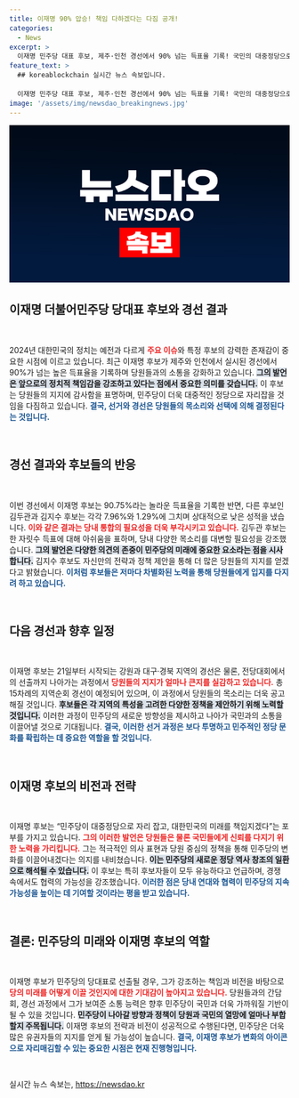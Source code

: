 ```yaml
---
title: 이재명 90% 압승! 책임 다하겠다는 다짐 공개!
categories:
  - News
excerpt: >
  이재명 민주당 대표 후보, 제주·인천 경선에서 90% 넘는 득표율 기록! 국민의 대중정당으로 자리매김할 것이라며 의지를 밝혔다. 다음 경선은 강원과 대구·경북에서 진행된다. 클릭해서 이재명의 변화와 민주당의 미래를 확인해보세요!
feature_text: >
  ## koreablockchain 실시간 뉴스 속보입니다.

  이재명 민주당 대표 후보, 제주·인천 경선에서 90% 넘는 득표율 기록! 국민의 대중정당으로 자리매김할 것이라며 의지를 밝혔다. 다음 경선은 강원과 대구·경북에서 진행된다. 클릭해서 이재명의 변화와 민주당의 미래를 확인해보세요!
image: '/assets/img/newsdao_breakingnews.jpg'
---
```


<p><img src="/assets/img/newsdao_breakingnews.jpg" alt="koreablockchain 속보" /></p>

<h2 data-ke-size="size26">이재명 더불어민주당 당대표 후보와 경선 결과</h2>

<p data-ke-size="size16">&nbsp;</p> 

<p data-ke-size="size16">2024년 대한민국의 정치는 예전과 다르게 <b><span style="color: #ee2323;">주요 이슈</span></b>와 특정 후보의 강력한 존재감이 중요한 시점에 이르고 있습니다. 최근 이재명 후보가 제주와 인천에서 실시된 경선에서 90%가 넘는 높은 득표율을 기록하며 당원들과의 소통을 강화하고 있습니다. <b><span style="background-color: #21538527;">그의 발언은 앞으로의 정치적 책임감을 강조하고 있다는 점에서 중요한 의미를 갖습니다.</span></b> 이 후보는 당원들의 지지에 감사함을 표명하며, 민주당이 더욱 대중적인 정당으로 자리잡을 것임을 다짐하고 있습니다. <b><span style="color: #1a5490;">결국, 선거와 경선은 당원들의 목소리와 선택에 의해 결정된다는 것입니다.</span></b></p>

<p data-ke-size="size16">&nbsp;</p>

<h2 data-ke-size="size26">경선 결과와 후보들의 반응</h2>

<p data-ke-size="size16">&nbsp;</p> 

<p data-ke-size="size16">이번 경선에서 이재명 후보는 90.75%라는 놀라운 득표율을 기록한 반면, 다른 후보인 김두관과 김지수 후보는 각각 7.96%와 1.29%에 그치며 상대적으로 낮은 성적을 냈습니다. <b><span style="color: #ee2323;">이와 같은 결과는 당내 통합의 필요성을 더욱 부각시키고 있습니다.</span></b> 김두관 후보는 한 자릿수 득표에 대해 아쉬움을 표하며, 당내 다양한 목소리를 대변할 필요성을 강조했습니다. <b><span style="background-color: #21538527;">그의 발언은 다양한 의견의 존중이 민주당의 미래에 중요한 요소라는 점을 시사합니다.</span></b> 김지수 후보도 자신만의 전략과 정책 제안을 통해 더 많은 당원들의 지지를 얻겠다고 밝혔습니다. <b><span style="color: #1a5490;">이처럼 후보들은 저마다 차별화된 노력을 통해 당원들에게 입지를 다지려 하고 있습니다.</span></b></p>

<p data-ke-size="size16">&nbsp;</p>

<h2 data-ke-size="size26">다음 경선과 향후 일정</h2>

<p data-ke-size="size16">&nbsp;</p> 

<p data-ke-size="size16">이재명 후보는 21일부터 시작되는 강원과 대구·경북 지역의 경선은 물론, 전당대회에서의 선출까지 나아가는 과정에서 <b><span style="color: #ee2323;">당원들의 지지가 얼마나 큰지를 실감하고 있습니다.</span></b> 총 15차례의 지역순회 경선이 예정되어 있으며, 이 과정에서 당원들의 목소리는 더욱 공고해질 것입니다. <b><span style="background-color: #21538527;">후보들은 각 지역의 특성을 고려한 다양한 정책을 제안하기 위해 노력할 것입니다.</span></b> 이러한 과정이 민주당의 새로운 방향성을 제시하고 나아가 국민과의 소통을 이끌어낼 것으로 기대됩니다. <b><span style="color: #1a5490;">결국, 이러한 선거 과정은 보다 투명하고 민주적인 정당 문화를 확립하는 데 중요한 역할을 할 것입니다.</span></b></p>

<p data-ke-size="size16">&nbsp;</p>

<h2 data-ke-size="size26">이재명 후보의 비전과 전략</h2>

<p data-ke-size="size16">&nbsp;</p> 

<p data-ke-size="size16">이재명 후보는 “민주당이 대중정당으로 자리 잡고, 대한민국의 미래를 책임지겠다”는 포부를 가지고 있습니다. <b><span style="color: #ee2323;">그의 이러한 발언은 당원들은 물론 국민들에게 신뢰를 다지기 위한 노력을 가리킵니다.</span></b> 그는 적극적인 의사 표현과 당원 중심의 정책을 통해 민주당의 변화를 이끌어내겠다는 의지를 내비쳤습니다. <b><span style="background-color: #21538527;">이는 민주당의 새로운 정당 역사 창조의 일환으로 해석될 수 있습니다.</span></b> 이 후보는 특히 후보자들이 모두 유능하다고 언급하며, 경쟁 속에서도 협력의 가능성을 강조했습니다. <b><span style="color: #1a5490;">이러한 점은 당내 연대와 협력이 민주당의 지속 가능성을 높이는 데 기여할 것이라는 평을 받고 있습니다.</span></b></p>

<p data-ke-size="size16">&nbsp;</p>

<h2 data-ke-size="size26">결론: 민주당의 미래와 이재명 후보의 역할</h2>

<p data-ke-size="size16">&nbsp;</p> 

<p data-ke-size="size16">이재명 후보가 민주당의 당대표로 선출될 경우, 그가 강조하는 책임과 비전을 바탕으로 <b><span style="color: #ee2323;">당의 미래를 어떻게 이끌 것인지에 대한 기대감이 높아지고 있습니다.</span></b> 당원들과의 간담회, 경선 과정에서 그가 보여준 소통 능력은 향후 민주당이 국민과 더욱 가까워질 기반이 될 수 있을 것입니다. <b><span style="background-color: #21538527;">민주당이 나아갈 방향과 정책이 당원과 국민의 열망에 얼마나 부합할지 주목됩니다.</span></b> 이재명 후보의 전략과 비전이 성공적으로 수행된다면, 민주당은 더욱 많은 유권자들의 지지를 얻게 될 가능성이 높습니다. <b><span style="color: #1a5490;">결국, 이재명 후보가 변화의 아이콘으로 자리매김할 수 있는 중요한 시점은 현재 진행형입니다.</span></b></p>

<p data-ke-size="size16">&nbsp;</p> 
실시간 뉴스 속보는, <a href="https://newsdao.kr" rel="dofollow">https://newsdao.kr</a>



